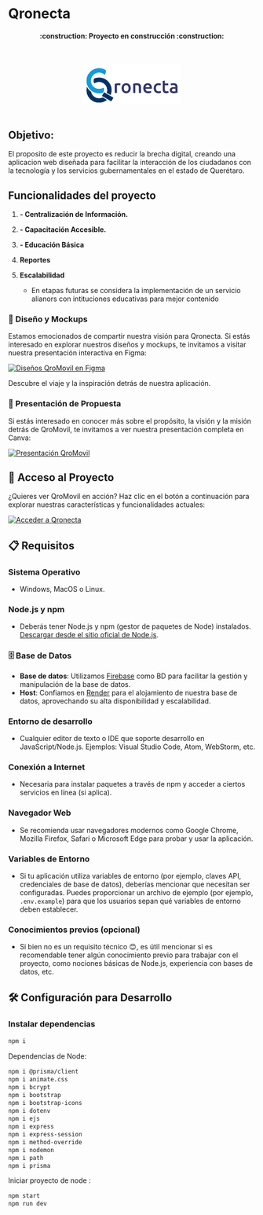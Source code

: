 # Qronecta
<h4 align="center">
:construction: Proyecto en construcción :construction:
</h4>
<br>
<p align="center">
  <img src="/web/images/Completo_letra-removebg-preview.png" alt="Logo" width="200"><br><br>
</p>

## Objetivo:
El proposito de este proyecto es reducir la brecha digital, creando una aplicacion web  diseñada para facilitar la interacción de los ciudadanos con la tecnología y los servicios gubernamentales en el estado de Querétaro.     


## Funcionalidades del proyecto

1. **- Centralización de Información.**


2. **- Capacitación Accesible.**


3. **- Educación Básica**


4. **Reportes**

5. **Escalabilidad**
   - En etapas futuras se considera la implementación de un servicio alianors con intituciones educativas para mejor contenido

### 🎨 Diseño y Mockups

Estamos emocionados de compartir nuestra visión para Qronecta. Si estás interesado en explorar nuestros diseños y mockups, te invitamos a visitar nuestra presentación interactiva en Figma:

[![Diseños QroMovil en Figma](https://img.shields.io/badge/🔍%20Ver%20Mockups%20en-Figma-blue?style=for-the-badge&logo=figma)](https://www.figma.com/file/AvbtKf9Adwkbzo6m9PEbun/Proyecto-Hakchaton?type=design&node-id=0%3A1&mode=design&t=Mm0h05pQSSo0zqRL-1)

Descubre el viaje y la inspiración detrás de nuestra aplicación.

### 📖 Presentación de Propuesta

Si estás interesado en conocer más sobre el propósito, la visión y la misión detrás de QroMovil, te invitamos a ver nuestra presentación completa en Canva:

[![Presentación QroMovil](https://img.shields.io/badge/📔%20Ver%20Presentación%20en-Canva-pink?style=for-the-badge&logo=canva)](https://www.canva.com/design/DAFsGMhce20/g03Cor5nfaw0sYYrCLbEZg/edit?utm_content=DAFsGMhce20&utm_campaign=designshare&utm_medium=link2&utm_source=sharebutton)




## 🚀 Acceso al Proyecto

¿Quieres ver QroMovil en acción? Haz clic en el botón a continuación para explorar nuestras características y funcionalidades actuales:

[![Acceder a Qronecta](https://img.shields.io/badge/▶️%20Acceder%20a-QroMovil-blue?style=for-the-badge&logo=web)](https://qronecta.onrender.com)


## 📋 Requisitos

### Sistema Operativo
- Windows, MacOS o Linux.

### Node.js y npm
- Deberás tener Node.js y npm (gestor de paquetes de Node) instalados. [Descargar desde el sitio oficial de Node.js](https://nodejs.org/).

### 🗄️ Base de Datos
- **Base de datos**: Utilizamos [Firebase](https://firebase.google.com/) como BD para facilitar la gestión y manipulación de la base de datos.
- **Host**: Confiamos en [Render](https://render.com/) para el alojamiento de nuestra base de datos, aprovechando su alta disponibilidad y escalabilidad.

### Entorno de desarrollo
- Cualquier editor de texto o IDE que soporte desarrollo en JavaScript/Node.js. Ejemplos: Visual Studio Code, Atom, WebStorm, etc.

### Conexión a Internet
- Necesaria para instalar paquetes a través de npm y acceder a ciertos servicios en línea (si aplica).

### Navegador Web
- Se recomienda usar navegadores modernos como Google Chrome, Mozilla Firefox, Safari o Microsoft Edge para probar y usar la aplicación.

### Variables de Entorno
- Si tu aplicación utiliza variables de entorno (por ejemplo, claves API, credenciales de base de datos), deberías mencionar que necesitan ser configuradas. Puedes proporcionar un archivo de ejemplo (por ejemplo, `.env.example`) para que los usuarios sepan qué variables de entorno deben establecer.

### Conocimientos previos (opcional)
- Si bien no es un requisito técnico 😊, es útil mencionar si es recomendable tener algún conocimiento previo para trabajar con el proyecto, como nociones básicas de Node.js, experiencia con bases de datos, etc.

## 🛠️ Configuración para Desarrollo
### Instalar dependencias 
```sh
npm i  
```

Dependencias de Node:
``` terminal
npm i @prisma/client
npm i animate.css
npm i bcrypt
npm i bootstrap
npm i bootstrap-icons
npm i dotenv
npm i ejs
npm i express
npm i express-session
npm i method-override
npm i nodemon
npm i path
npm i prisma
```
Iniciar proyecto de node :
``` terminal
npm start 
npm run dev
```
